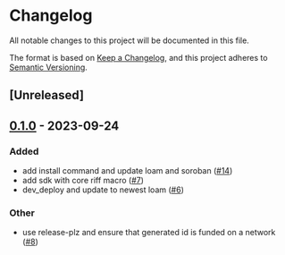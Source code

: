 # Changelog
All notable changes to this project will be documented in this file.

The format is based on [Keep a Changelog](https://keepachangelog.com/en/1.0.0/),
and this project adheres to [Semantic Versioning](https://semver.org/spec/v2.0.0.html).

## [Unreleased]

## [0.1.0](https://github.com/TENK-DAO/smartdeploy/releases/tag/core-riff-v0.1.0) - 2023-09-24

### Added
- add install command and update loam and soroban ([#14](https://github.com/TENK-DAO/smartdeploy/pull/14))
- add sdk with core riff macro ([#7](https://github.com/TENK-DAO/smartdeploy/pull/7))
- dev_deploy and update to newest loam ([#6](https://github.com/TENK-DAO/smartdeploy/pull/6))

### Other
- use release-plz and ensure that generated id is funded on a network  ([#8](https://github.com/TENK-DAO/smartdeploy/pull/8))
